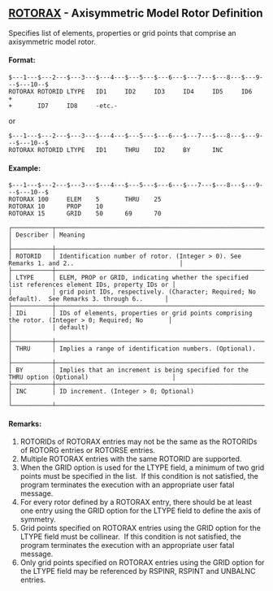 ## [ROTORAX](https://nexus.hexagon.com/documentationcenter/bundle/MSC_Nastran_2022.4/page/Nastran_Combined_Book/qrg/bulkqrs/TOC.ROTORAX.xhtml) - Axisymmetric Model Rotor Definition

Specifies list of elements, properties or grid points that comprise an axisymmetric model rotor.

#### Format:

```nastran
$---1---$---2---$---3---$---4---$---5---$---6---$---7---$---8---$---9---$---10--$
ROTORAX ROTORID LTYPE   ID1     ID2     ID3     ID4     ID5     ID6     +       
+       ID7     ID8     -etc.-                                                  
```

or

```nastran
$---1---$---2---$---3---$---4---$---5---$---6---$---7---$---8---$---9---$---10--$
ROTORAX ROTORID LTYPE   ID1     THRU    ID2     BY      INC                     
```

#### Example:

```nastran
$---1---$---2---$---3---$---4---$---5---$---6---$---7---$---8---$---9---$---10--$
ROTORAX 100     ELEM    5       THRU    25                                      
ROTORAX 10      PROP    10                                                      
ROTORAX 15      GRID    50      69      70                                      
```

```text
┌───────────┬───────────────────────────────────────────────────────────────────────────────────────────────────┐
│ Describer │ Meaning                                                                                           │
├───────────┼───────────────────────────────────────────────────────────────────────────────────────────────────┤
│ ROTORID   │ Identification number of rotor. (Integer > 0). See Remarks 1. and 2..                             │
├───────────┼───────────────────────────────────────────────────────────────────────────────────────────────────┤
│ LTYPE     │ ELEM, PROP or GRID, indicating whether the specified list references element IDs, property IDs or │
│           │ grid point IDs, respectively. (Character; Required; No default).  See Remarks 3. through 6..      │
├───────────┼───────────────────────────────────────────────────────────────────────────────────────────────────┤
│ IDi       │ IDs of elements, properties or grid points comprising the rotor. (Integer > 0; Required; No       │
│           │ default)                                                                                          │
├───────────┼───────────────────────────────────────────────────────────────────────────────────────────────────┤
│ THRU      │ Implies a range of identification numbers. (Optional).                                            │
├───────────┼───────────────────────────────────────────────────────────────────────────────────────────────────┤
│ BY        │ Implies that an increment is being specified for the THRU option (Optional)                       │
├───────────┼───────────────────────────────────────────────────────────────────────────────────────────────────┤
│ INC       │ ID increment. (Integer > 0; Optional)                                                             │
└───────────┴───────────────────────────────────────────────────────────────────────────────────────────────────┘
```

#### Remarks:

1. ROTORIDs of ROTORAX entries may not be the same as the ROTORIDs of ROTORG entries or ROTORSE entries.
2. Multiple ROTORAX entries with the same ROTORID are supported.
3. When the GRID option is used for the LTYPE field, a minimum of two grid points must be specified in the list.  If this condition is not satisfied, the program terminates the execution with an appropriate user fatal message.
4. For every rotor defined by a ROTORAX entry, there should be at least one entry using the GRID option for the LTYPE field to define the axis of symmetry.
5. Grid points specified on ROTORAX entries using the GRID option for the LTYPE field must be collinear.  If this condition is not satisfied, the program terminates the execution with an appropriate user fatal message.
6. Only grid points specified on ROTORAX entries using the GRID option for the LTYPE field may be referenced by RSPINR, RSPINT and UNBALNC entries.
